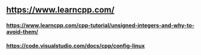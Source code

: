 ## https://www.learncpp.com/
#### https://www.learncpp.com/cpp-tutorial/unsigned-integers-and-why-to-avoid-them/
#### https://code.visualstudio.com/docs/cpp/config-linux

